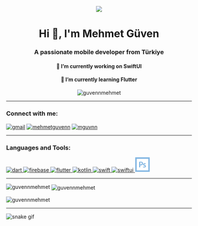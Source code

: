 <div align="center"><img src="https://cdn.quotesgram.com/img/38/83/1839700500-to-be-or-not-to-be-that-is-the-question-2.png" /></div>

<h1 align="center">Hi 👋, I'm Mehmet Güven</h1>
<h3 align="center">A passionate mobile developer from Türkiye</h3>
<h4 align="center"> 🔭 I’m currently working on SwiftUI </h4> 
<h4 align="center"> 🌱 I’m currently learning Flutter </h4> 

<p align="center"> <img src="https://komarev.com/ghpvc/?username=guvennmehmet&label=Profile%20views&color=0e75b6&style=flat" alt="guvennmehmet" /> </p>

---

<h3 align="left">Connect with me:</h3>
<p align="left">
  <a href="mailto:guvennmehmet37@gmail.com" target="blank"><img align="center" src="https://upload.wikimedia.org/wikipedia/commons/thumb/7/7e/Gmail_icon_%282020%29.svg/2560px-Gmail_icon_%282020%29.svg.png" alt="gmail" height="30" width="40" /></a>
<a href="https://linkedin.com/in/mehmetguvenn" target="blank"><img align="center" src="https://raw.githubusercontent.com/rahuldkjain/github-profile-readme-generator/master/src/images/icons/Social/linked-in-alt.svg" alt="mehmetguvenn" height="30" width="40" /></a>
<a href="https://instagram.com/mguvnn" target="blank"><img align="center" src="https://raw.githubusercontent.com/rahuldkjain/github-profile-readme-generator/master/src/images/icons/Social/instagram.svg" alt="mguvnn" height="30" width="40" /></a>
</p>

---

<h3 align="left">Languages and Tools:</h3>
<p align="left"> <a href="https://dart.dev" target="_blank" rel="noreferrer"> <img src="https://www.vectorlogo.zone/logos/dartlang/dartlang-icon.svg" alt="dart" width="40" height="40"/> </a> <a href="https://firebase.google.com/" target="_blank" rel="noreferrer"> <img src="https://www.vectorlogo.zone/logos/firebase/firebase-icon.svg" alt="firebase" width="40" height="40"/> </a> <a href="https://flutter.dev" target="_blank" rel="noreferrer"> <img src="https://www.vectorlogo.zone/logos/flutterio/flutterio-icon.svg" alt="flutter" width="40" height="40"/> </a> <a href="https://kotlinlang.org" target="_blank" rel="noreferrer"> <img src="https://www.vectorlogo.zone/logos/kotlinlang/kotlinlang-icon.svg" alt="kotlin" width="40" height="40"/> </a> <a href="https://developer.apple.com/swift/" target="_blank" rel="noreferrer"> <img src="https://cdn-icons-png.flaticon.com/512/5968/5968371.png" alt="swift" width="40" height="40"/> </a> <a href="https://developer.apple.com/xcode/swiftui/" target="_blank" rel="noreferrer"> <img src="https://www.swiftbysundell.com/images/discover/swiftui/icon.png" alt="swiftui" width="40" height="40"/> </a> <a  href="https://www.photoshop.com/en" target="_blank" rel="noreferrer"> <img src="https://raw.githubusercontent.com/devicons/devicon/master/icons/photoshop/photoshop-line.svg" alt="photoshop" width="40" height="40"/> </a> </p>

---

<p><img align="left" src="https://github-readme-stats.vercel.app/api/top-langs?username=guvennmehmet&show_icons=true&locale=en&layout=compact" alt="guvennmehmet" /></p>

<p>&nbsp;<img align="center" src="https://github-readme-stats.vercel.app/api?username=guvennmehmet&show_icons=true&locale=en" alt="guvennmehmet" /></p>

<p><img align="center" src="https://github-readme-streak-stats.herokuapp.com/?user=guvennmehmet&" alt="guvennmehmet" /></p>

---

![snake gif](https://github.com/guvennmehmet/guvennmehmet/blob/output/github-contribution-grid-snake.gif)
